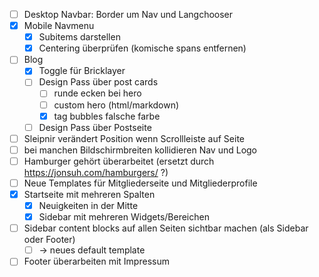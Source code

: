 - [ ] Desktop Navbar: Border um Nav und Langchooser
- [x] Mobile Navmenu
  - [x] Subitems darstellen
  - [x] Centering überprüfen (komische spans entfernen)
- [ ] Blog
  - [x] Toggle für Bricklayer
  - [ ] Design Pass über post cards
    - [ ] runde ecken bei hero
    - [ ] custom hero (html/markdown)
    - [x] tag bubbles falsche farbe
  - [ ] Design Pass über Postseite
- [ ] Sleipnir verändert Position wenn Scrollleiste auf Seite
- [ ] bei manchen Bildschirmbreiten kollidieren Nav und Logo
- [ ] Hamburger gehört überarbeitet (ersetzt durch https://jonsuh.com/hamburgers/ ?)
- [ ] Neue Templates für Mitgliederseite und Mitgliederprofile
- [x] Startseite mit mehreren Spalten
  - [x] Neuigkeiten in der Mitte
  - [x] Sidebar mit mehreren Widgets/Bereichen
- [ ] Sidebar content blocks auf allen Seiten sichtbar machen (als Sidebar oder Footer)
  - [ ] -> neues default template
- [ ] Footer überarbeiten mit Impressum